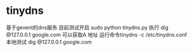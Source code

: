 # tinydns
基于gevent的dns服务
目前测试开启 sudo python tinydns.py
执行 dig @127.0.0.1 google.com 可以获取A 地址
运行命令tinydns -c  /etc/tinydns.conf
本地测试 dig @127.0.0.1 google.com
